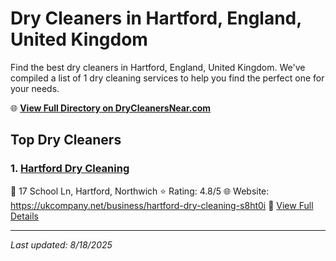 # Dry Cleaners in Hartford, England, United Kingdom

Find the best dry cleaners in Hartford, England, United Kingdom. We've compiled a list of 1 dry cleaning services to help you find the perfect one for your needs.

🌐 **[View Full Directory on DryCleanersNear.com](https://drycleanersnear.com/city/United%20Kingdom/England/Hartford)**

## Top Dry Cleaners

### 1. [Hartford Dry Cleaning](https://drycleanersnear.com/dryCleaner/6896ac0986a2a96145ad5321/hartford-dry-cleaning)
📍 17 School Ln, Hartford, Northwich
⭐ Rating: 4.8/5
🌐 Website: https://ukcompany.net/business/hartford-dry-cleaning-s8ht0i
🔗 [View Full Details](https://drycleanersnear.com/dryCleaner/6896ac0986a2a96145ad5321/hartford-dry-cleaning)


---

*Last updated: 8/18/2025*
